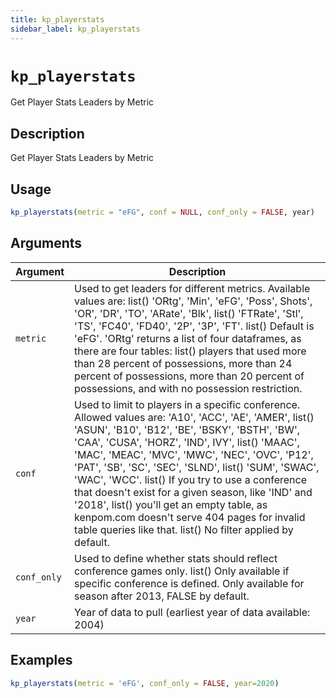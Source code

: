 ```yaml
---
title: kp_playerstats
sidebar_label: kp_playerstats
---
```

# `kp_playerstats`

Get Player Stats Leaders by Metric


## Description

Get Player Stats Leaders by Metric


## Usage

```r
kp_playerstats(metric = "eFG", conf = NULL, conf_only = FALSE, year)
```


## Arguments

Argument      |Description
------------- |----------------
`metric`     |     Used to get leaders for different metrics. Available values are: list()  'ORtg', 'Min', 'eFG', 'Poss', Shots', 'OR', 'DR', 'TO', 'ARate', 'Blk', list()  'FTRate', 'Stl', 'TS', 'FC40', 'FD40', '2P', '3P', 'FT'. list()  Default is 'eFG'. 'ORtg' returns a list of four dataframes, as there are four tables: list()  players that used more than 28 percent of possessions, more than 24 percent of possessions, more than 20 percent of possessions, and with no possession restriction.
`conf`     |     Used to limit to players in a specific conference. Allowed values are: 'A10', 'ACC', 'AE', 'AMER', list()  'ASUN', 'B10', 'B12', 'BE', 'BSKY', 'BSTH', 'BW', 'CAA', 'CUSA', 'HORZ', 'IND', IVY', list()  'MAAC', 'MAC', 'MEAC', 'MVC', 'MWC', 'NEC', 'OVC', 'P12', 'PAT', 'SB', 'SC', 'SEC', 'SLND', list()  'SUM', 'SWAC', 'WAC', 'WCC'. list()  If you try to use a conference that doesn't exist for a given season, like 'IND' and '2018', list()  you'll get an empty table, as kenpom.com doesn't serve 404 pages for invalid table queries like that. list()  No filter applied by default.
`conf_only`     |     Used to define whether stats should reflect conference games only. list()  Only available if specific conference is defined. Only available for season after 2013, FALSE by default.
`year`     |     Year of data to pull (earliest year of data available: 2004)


## Examples

```r
kp_playerstats(metric = 'eFG', conf_only = FALSE, year=2020)
```



